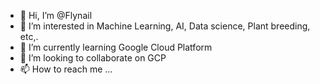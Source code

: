 - 👋 Hi, I’m @Flynail
- 👀 I’m interested in Machine Learning, AI, Data science, Plant breeding, etc,.
- 🌱 I’m currently learning Google Cloud Platform
- 💞️ I’m looking to collaborate on GCP
- 📫 How to reach me ...

<!---
Flynail/Flynail is a ✨ special ✨ repository because its `README.md` (this file) appears on your GitHub profile.
You can click the Preview link to take a look at your changes.
--->
